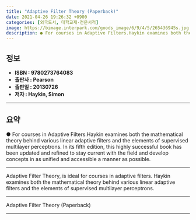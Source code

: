 ```yaml
---
title: "Adaptive Filter Theory (Paperback)"
date: 2021-04-26 19:26:32 +0900
categories: [외국도서, 대학교재-전문서적]
image: https://bimage.interpark.com/goods_image/6/9/4/5/265436945s.jpg
description: ● For courses in Adaptive Filters.Haykin examines both the mathematical theory behind various linear adaptive filters and the elements of supervised multilayer
---
```


## **정보**

- **ISBN : 9780273764083**
- **출판사 : Pearson**
- **출판일 : 20130726**
- **저자 : Haykin, Simon**

------



## **요약**

●  For courses in Adaptive Filters.Haykin examines both the mathematical theory behind various linear adaptive filters and the elements of supervised multilayer perceptrons. In its fifth edition, this highly successful book has been updated and refined to stay current with the field and develop concepts in as unified and accessible a manner as possible.

------

Adaptive Filter Theory, is ideal for courses in adaptive filters. Haykin examines both the mathematical theory behind various linear adaptive filters and the elements of supervised multilayer perceptrons.&#x0D;

------


Adaptive Filter Theory (Paperback) 

------


